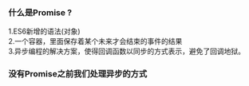 ### 什么是Promise ?
1.ES6新增的语法(对象)  
2.一个容器，里面保存着某个未来才会结束的事件的结果   
3.异步编程的解决方案，使得回调函数以同步的方式表示，避免了回调地狱。    

### 没有Promise之前我们处理异步的方式
  
